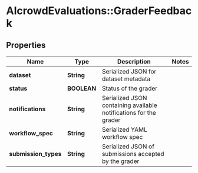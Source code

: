 # AIcrowdEvaluations::GraderFeedback

## Properties
Name | Type | Description | Notes
------------ | ------------- | ------------- | -------------
**dataset** | **String** | Serialized JSON for dataset metadata | 
**status** | **BOOLEAN** | Status of the grader | 
**notifications** | **String** | Serialized JSON containing available notifications for the grader | 
**workflow_spec** | **String** | Serialized YAML workflow spec | 
**submission_types** | **String** | Serialized JSON of submissions accepted by the grader | 


